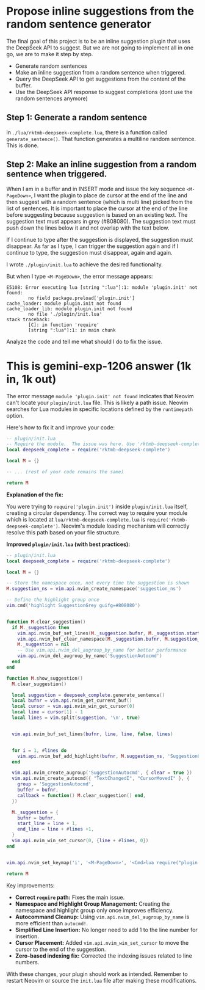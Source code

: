 # Propose inline suggestions from the random sentence generator

The final goal of this project is to be an inline suggestion plugin that uses the DeepSeek API to suggest.
But we are not going to implement all in one go, we are to make it step by step.

- Generate random sentences
- Make an inline suggestion from a random sentence when triggered.
- Query the DeepSeek API to get suggestions from the content of the buffer.
- Use the DeepSeek API response to suggest completions (dont use the random sentences anymore)

## Step 1: Generate a random sentence

in `./lua/rktmb-deepseek-complete.lua`, there is a function called `generate_sentence()`.
That function generates a multiline random sentence.
This is done.

## Step 2: Make an inline  suggestion from a random sentence when triggered.

When I am in a buffer and in INSERT mode and issue the key sequence `<M-PageDown>`,
I want the plugin to place de cursor at the end of the line and then suggest with a random sentence (which is multi line) picked from the list of sentences.
It is important to place the cursor at the end of the line before suggesting because suggestion is based on an existing text.
The suggestion text must appears in grey (#808080).
The suggestion text must push down the lines below it and not overlap with the text below.

If I continue to type after the suggestion is displayed, the suggestion must disappear.
As far as I type, I can trigger the suggestion again and if I continue to type, the suggestion must disappear, again and again.

I wrote `./plugin/init.lua` to achieve the desired functionality.

But when I type `<M-PageDown>`, the error message appears:

```
E5108: Error executing lua [string ":lua"]:1: module 'plugin.init' not found:
        no field package.preload['plugin.init']
cache_loader: module plugin.init not found
cache_loader_lib: module plugin.init not found
        no file './plugin/init.lua'
stack traceback:
        [C]: in function 'require'
        [string ":lua"]:1: in main chunk
```

Analyze the code and tell me what should I do to fix the issue.




# This is gemini-exp-1206 answer (1k in, 1k out)

The error message `module 'plugin.init' not found` indicates that Neovim can't locate your `plugin/init.lua` file.  This is likely a path issue. Neovim searches for Lua modules in specific locations defined by the `runtimepath` option.

Here's how to fix it and improve your code:

```lua
-- plugin/init.lua
-- Require the module.  The issue was here. Use 'rktmb-deepseek-complete' not 'plugin.init'
local deepseek_complete = require('rktmb-deepseek-complete')

local M = {}

-- ... (rest of your code remains the same)

return M
```

**Explanation of the fix:**

You were trying to `require('plugin.init')` inside `plugin/init.lua` itself, creating a circular dependency.  The correct way to require your module which is located at `lua/rktmb-deepseek-complete.lua` is `require('rktmb-deepseek-complete')`.  Neovim's module loading mechanism will correctly resolve this path based on your file structure.


**Improved `plugin/init.lua` (with best practices):**

```lua
-- plugin/init.lua
local deepseek_complete = require('rktmb-deepseek-complete')

local M = {}

-- Store the namespace once, not every time the suggestion is shown
M.suggestion_ns = vim.api.nvim_create_namespace('suggestion_ns')

-- Define the highlight group once
vim.cmd('highlight SuggestionGrey guifg=#808080')


function M.clear_suggestion()
  if M._suggestion then
    vim.api.nvim_buf_set_lines(M._suggestion.bufnr, M._suggestion.start_line -1 , M._suggestion.end_line -1, false, {})
    vim.api.nvim_buf_clear_namespace(M._suggestion.bufnr, M.suggestion_ns, M._suggestion.start_line -1, M._suggestion.end_line -1)
    M._suggestion = nil
    -- Use vim.api.nvim_del_augroup_by_name for better performance
    vim.api.nvim_del_augroup_by_name('SuggestionAutocmd')
  end
end

function M.show_suggestion()
  M.clear_suggestion()

  local suggestion = deepseek_complete.generate_sentence()
  local bufnr = vim.api.nvim_get_current_buf()
  local cursor = vim.api.nvim_win_get_cursor(0)
  local line = cursor[1] - 1
  local lines = vim.split(suggestion, '\n', true)


  vim.api.nvim_buf_set_lines(bufnr, line, line, false, lines)


  for i = 1, #lines do
    vim.api.nvim_buf_add_highlight(bufnr, M.suggestion_ns, 'SuggestionGrey', line + i -1, 0, -1)
  end

  vim.api.nvim_create_augroup('SuggestionAutocmd', { clear = true })
  vim.api.nvim_create_autocmd({ "TextChangedI", "CursorMovedI" }, {
    group = 'SuggestionAutocmd',
    buffer = bufnr,
    callback = function() M.clear_suggestion() end,
  })

  M._suggestion = {
    bufnr = bufnr,
    start_line = line + 1,
    end_line = line + #lines +1,
  }
  vim.api.nvim_win_set_cursor(0, {line + #lines, 0})
end


vim.api.nvim_set_keymap('i', '<M-PageDown>', '<Cmd>lua require("plugin.init").show_suggestion()<CR>', { noremap = true, silent = true })

return M
```


Key improvements:

* **Correct `require` path:** Fixes the main issue.
* **Namespace and Highlight Group Management:**  Creating the namespace and highlight group only once improves efficiency.
* **Autocommand Cleanup:** Using `vim.api.nvim_del_augroup_by_name` is more efficient than `autocmd!`.
* **Simplified Line Insertion:**  No longer need to add 1 to the line number for insertion.
* **Cursor Placement:** Added `vim.api.nvim_win_set_cursor` to move the cursor to the end of the suggestion.
* **Zero-based indexing fix:** Corrected the indexing issues related to line numbers.


With these changes, your plugin should work as intended.  Remember to restart Neovim or source the `init.lua` file after making these modifications.
